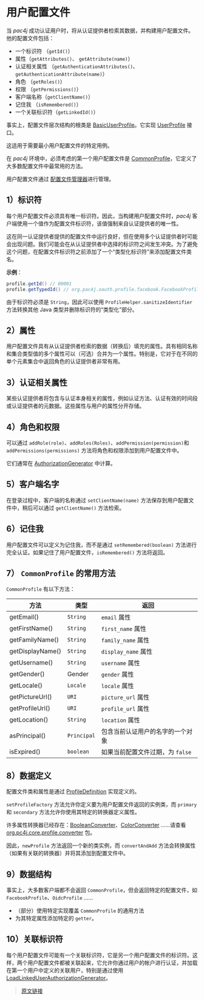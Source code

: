 # 用户配置文件

当 *pac4j* 成功认证用户时，将从认证提供者检索其数据，并构建用户配置文件。他的配置文件包括：

- 一个标识符 （`getId()`）
- 属性（`getAttributes()`、 `getAttribute(name)`）
- 认证相关属性 （`getAuthenticationAttributes()`、`getAuthenticationAttribute(name)`）
- 角色 （`getRoles()`）
- 权限 （`getPermissions()`）
- 客户端名称（`getClientName()`）
- 记住我 （`isRemembered()`）
- 一个关联标识符（`getLinkedId()`）

事实上，配置文件层次结构的根类是 [BasicUserProfile](https://github.com/pac4j/pac4j/blob/master/pac4j-core/src/main/java/org/pac4j/core/profile/BasicUserProfile.java)。它实现 [UserProfile](https://github.com/pac4j/pac4j/blob/master/pac4j-core/src/main/java/org/pac4j/core/profile/UserProfile.java) 接口。

这适用于需要最小用户配置文件的特定用例。

在 *pac4j* 环境中，必须考虑的第一个用户配置文件是 [CommonProfile](https://github.com/pac4j/pac4j/blob/master/pac4j-core/src/main/java/org/pac4j/core/profile/CommonProfile.java)，它定义了大多数配置文件中最常用的方法。

用户配置文件通过 [配置文件管理器](/v4.5/profile-manager.html)进行管理。

## 1）标识符

每个用户配置文件必须具有唯一标识符。因此，当构建用户配置文件时，*pac4j* 客户端使用一个值作为配置文件标识符，该值强制来自认证提供者的唯一性。

这在同一认证提供者提供的配置文件中运行良好，但在使用多个认证提供者时可能会出现问题。我们可能会在从认证提供者中选择的标识符之间发生冲突。为了避免这个问题，在配置文件标识符之前添加了一个“类型化标识符”来添加配置文件类名。

**示例**：

```java
profile.getId() // 00001
profile.getTypedId() // org.pac4j.oauth.profile.facebook.FacebookProfile#00001
```

由于标识符必须是 `String`，因此可以使用 `ProfileHelper.sanitizeIdentifier` 方法转换其他 Java 类型并删除标识符的“类型化”部分。

## 2）属性

用户配置文件具有从认证提供者检索的数据（转换后）填充的属性。具有相同名称和集合类型值的多个属性可以（可选）合并为一个属性。特别是，它对于在不同的单个元素集合中返回角色的认证提供者非常有用。

## 3）认证相关属性

某些认证提供者将包含与认证本身相关的属性，例如认证方法、认证有效的时间段或认证提供者的元数据。这些属性与用户的属性分开存储。

## 4）角色和权限

可以通过 `addRole(role)`、`addRoles(Roles)`、`addPermission(permission)`和 `addPermissions(permissions)` 方法将角色和权限添加到用户配置文件中。

它们通常在 [AuthorizationGenerator](/v4.5/clients.html#_2-计算角色和权限) 中计算。

## 5）客户端名字

在登录过程中，客户端的名称通过 `setClientName(name)` 方法保存到用户配置文件中，稍后可以通过 `getClientName()` 方法检索。

## 6）记住我

用户配置文件可以定义为记住我，而不是通过 `setRemembered(boolean)` 方法进行完全认证。如果记住了用户配置文件，`isRemembered()` 方法将返回。

## 7） `CommonProfile` 的常用方法

`CommonProfile` 有以下方法：

|方法|类型|返回|
|--|--|--|
|getEmail()|`String`|`email` 属性|
|getFirstName()|`String`|`first_name` 属性|
|getFamilyName()|`String`|`family_name` 属性|
|getDisplayName()|`String`|`display_name` 属性|
|getUsername()|`String`|`username` 属性|
|getGender()|Gender|`gender` 属性|
|getLocale()|`Locale`|`locale` 属性|
|getPictureUrl()|`URI`|`picture_url` 属性|
|getProfileUrl()|`URI`|`profile_url` 属性|
|getLocation()|`String`|`location` 属性|
|asPrincipal()|`Principal`|包含当前认证用户的名字的一个对象|
|isExpired()|`boolean`|如果当前配置文件过期，为 `false`|

## 8）数据定义

配置文件类和属性是通过 [ProfileDefinition](https://github.com/pac4j/pac4j/blob/master/pac4j-core/src/main/java/org/pac4j/core/profile/definition/ProfileDefinition.java) 实现定义的。

`setProfileFactory` 方法允许你定义要为用户配置文件返回的实例类，而 `primary` 和 `secondary` 方法允许你使用其特定的转换器定义属性。

许多属性转换器已经存在：[BooleanConverter](https://github.com/pac4j/pac4j/blob/master/pac4j-core/src/main/java/org/pac4j/core/profile/converter/BooleanConverter.java)、[ColorConverter](https://github.com/pac4j/pac4j/blob/master/pac4j-core/src/main/java/org/pac4j/core/profile/converter/ColorConverter.java) ……请查看 [org.pc4j.core.profile.converter](https://github.com/pac4j/pac4j/tree/master/pac4j-core/src/main/java/org/pac4j/core/profile/converter) 包。

因此，`newProfile` 方法返回一个新的类实例，而 `convertAndAdd` 方法会转换属性（如果有关联的转换器）并将其添加到配置文件中。

## 9）数据结构

事实上，大多数客户端都不会返回 `CommonProfile`，但会返回特定的配置文件，如 `FacebookProfile`、`OidcProfile` ……

- （部分）使用特定实现覆盖 `CommonProfile` 的通用方法
- 为其特定属性添加特定的 `getter`。

## 10）关联标识符

每个用户配置文件可能有一个关联标识符，它是另一个用户配置文件的标识符。这样，两个用户配置文件都被关联起来，它允许你通过用户的帐户进行认证，并加载在第一个用户中定义的关联用户，特别是通过使用 [LoadLinkedUserAuthorizationGenerator](https://github.com/pac4j/pac4j/blob/master/pac4j-core/src/main/java/org/pac4j/core/authorization/generator/LoadLinkedUserAuthorizationGenerator.java)。

> [原文链接](https://www.pac4j.org/4.5.x/docs/user-profile.html)
